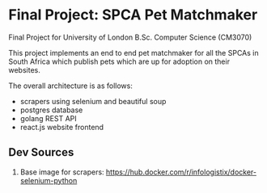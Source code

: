 # Final Project: SPCA Pet Matchmaker
Final Project for University of London B.Sc. Computer Science (CM3070)

This project implements an end to end pet matchmaker for all the SPCAs in South Africa which publish pets which are up for adoption on their websites.

The overall architecture is as follows:
- scrapers using selenium and beautiful soup
- postgres database
- golang REST API
- react.js website frontend

## Dev Sources
1. Base image for scrapers: https://hub.docker.com/r/infologistix/docker-selenium-python
